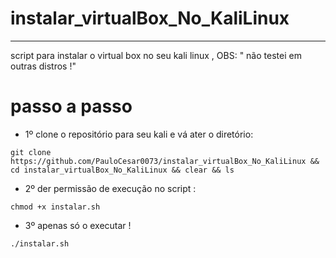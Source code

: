 # instalar_virtualBox_No_KaliLinux
<hr>
script para instalar o virtual box no seu kali linux ,
OBS: " não testei em outras distros !"

# passo a passo
- 1º clone o repositório para seu kali e vá ater o diretório:
```
git clone https://github.com/PauloCesar0073/instalar_virtualBox_No_KaliLinux && cd instalar_virtualBox_No_KaliLinux && clear && ls 
```

- 2º der permissão de execução no script :
```
chmod +x instalar.sh
```
- 3º apenas só o executar !
```
./instalar.sh

```

